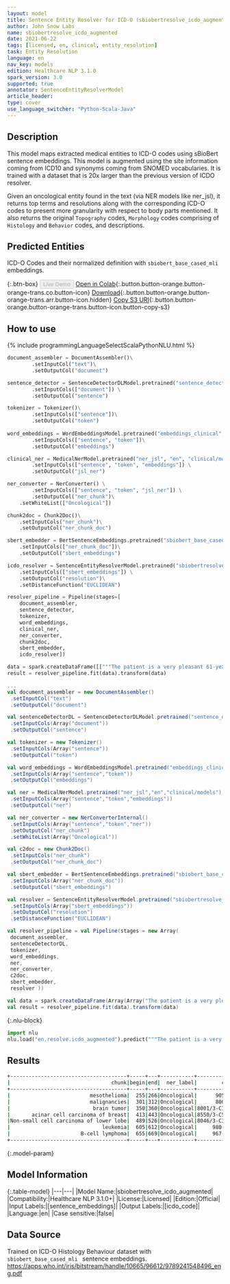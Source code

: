 ```yaml
---
layout: model
title: Sentence Entity Resolver for ICD-O (sbiobertresolve_icdo_augmented)
author: John Snow Labs
name: sbiobertresolve_icdo_augmented
date: 2021-06-22
tags: [licensed, en, clinical, entity_resolution]
task: Entity Resolution
language: en
nav_key: models
edition: Healthcare NLP 3.1.0
spark_version: 3.0
supported: true
annotator: SentenceEntityResolverModel
article_header:
type: cover
use_language_switcher: "Python-Scala-Java"
---
```


## Description

This model maps extracted medical entities to ICD-O codes using sBioBert sentence embeddings. This model is augmented using the site information coming from ICD10 and synonyms coming from SNOMED vocabularies. It is trained with a dataset that is 20x larger than the previous version of ICDO resolver.

Given an oncological entity found in the text (via NER models like ner_jsl), it returns top terms and resolutions along with the corresponding ICD-O codes to present more granularity with respect to body parts mentioned. It also returns the original `Topography` codes, `Morphology` codes comprising of `Histology` and `Behavior` codes, and descriptions.

## Predicted Entities

ICD-O Codes and their normalized definition with `sbiobert_base_cased_mli ` embeddings.

{:.btn-box}
<button class="button button-orange" disabled>Live Demo</button>
[Open in Colab](https://colab.research.google.com/github/JohnSnowLabs/spark-nlp-workshop/blob/master/tutorials/Certification_Trainings/Healthcare/24.Improved_Entity_Resolvers_in_SparkNLP_with_sBert.ipynb){:.button.button-orange.button-orange-trans.co.button-icon}
[Download](https://s3.amazonaws.com/auxdata.johnsnowlabs.com/clinical/models/sbiobertresolve_icdo_augmented_en_3.1.0_3.0_1624344274944.zip){:.button.button-orange.button-orange-trans.arr.button-icon.hidden}
[Copy S3 URI](s3://auxdata.johnsnowlabs.com/clinical/models/sbiobertresolve_icdo_augmented_en_3.1.0_3.0_1624344274944.zip){:.button.button-orange.button-orange-trans.button-icon.button-copy-s3}

## How to use



<div class="tabs-box" markdown="1">
{% include programmingLanguageSelectScalaPythonNLU.html %}

```python
document_assembler = DocumentAssembler()\
		.setInputCol("text")\
		.setOutputCol("document")

sentence_detector = SentenceDetectorDLModel.pretrained("sentence_detector_dl_healthcare", "en", "clinical/models") \
		.setInputCols(["document"]) \
		.setOutputCol("sentence")

tokenizer = Tokenizer()\
		.setInputCols(["sentence"])\
		.setOutputCol("token")
	
word_embeddings = WordEmbeddingsModel.pretrained("embeddings_clinical", "en", "clinical/models")\
		.setInputCols(["sentence", "token"])\
		.setOutputCol("embeddings")

clinical_ner = MedicalNerModel.pretrained("ner_jsl", "en", "clinical/models") \
		.setInputCols(["sentence", "token", "embeddings"]) \
		.setOutputCol("jsl_ner")

ner_converter = NerConverter() \
		.setInputCols(["sentence", "token", "jsl_ner"]) \
		.setOutputCol("ner_chunk")\
    .setWhiteList(["Oncological"])

chunk2doc = Chunk2Doc()\
    .setInputCols("ner_chunk")\
    .setOutputCol("ner_chunk_doc")

sbert_embedder = BertSentenceEmbeddings.pretrained("sbiobert_base_cased_mli","en","clinical/models")\
    .setInputCols(["ner_chunk_doc"])\
    .setOutputCol("sbert_embeddings")

icdo_resolver = SentenceEntityResolverModel.pretrained("sbiobertresolve_icdo_augmented","en", "clinical/models") \
    .setInputCols(["sbert_embeddings"]) \
    .setOutputCol("resolution")\
    .setDistanceFunction("EUCLIDEAN")

resolver_pipeline = Pipeline(stages=[
    document_assembler, 
    sentence_detector, 
    tokenizer, 
    word_embeddings, 
    clinical_ner, 
    ner_converter, 
    chunk2doc, 
    sbert_embedder, 
    icdo_resolver])

data = spark.createDataFrame([["""The patient is a very pleasant 61-year-old female with a strong family history of colon polyps. The patient reports her first polyps noted at the age of 50. We reviewed the pathology obtained from the pericardectomy in March 2006, which was diagnostic of mesothelioma. She also has history of several malignancies in the family. Her father died of a glomus tumor of brain at the age of 81. Her sister died at the age of 65 breast cancer. She has two maternal aunts with history of lung cancer both of whom were smoker. Also a paternal grandmother who was diagnosed with leukemia at 86 and a paternal grandfather who had mature b-cell lymphomas."""]]).toDF("text")
result = resolver_pipeline.fit(data).transform(data)
```
```scala
...
val document_assembler = new DocumentAssembler()
 .setInputCol("text") 
 .setOutputCol("document") 

val sentenceDetectorDL = SentenceDetectorDLModel.pretrained("sentence_detector_dl_healthcare","en","clinical/models")
 .setInputCols(Array("document")) 
 .setOutputCol("sentence") 

val tokenizer = new Tokenizer()
 .setInputCols(Array("sentence")) 
 .setOutputCol("token") 

val word_embeddings = WordEmbeddingsModel.pretrained("embeddings_clinical","en","clinical/models")
 .setInputCols(Array("sentence","token"))
 .setOutputCol("embeddings") 

val ner = MedicalNerModel.pretrained("ner_jsl","en","clinical/models")
 .setInputCols(Array("sentence","token","embeddings")) 
 .setOutputCol("ner") 

val ner_converter = new NerConverterInternal()
 .setInputCols(Array("sentence","token","ner")) 
 .setOutputCol("ner_chunk") 
 .setWhiteList(Array("Oncological")) 

val c2doc = new Chunk2Doc()
 .setInputCols("ner_chunk") 
 .setOutputCol("ner_chunk_doc") 

val sbert_embedder = BertSentenceEmbeddings.pretrained("sbiobert_base_cased_mli","en","clinical/models")
 .setInputCols(Array("ner_chunk_doc")) 
 .setOutputCol("sbert_embeddings") 

val resolver = SentenceEntityResolverModel.pretrained("sbiobertresolve_icdo_augmented","en","clinical/models")
 .setInputCols(Array("sbert_embeddings")) 
 .setOutputCol("resolution") 
 .setDistanceFunction("EUCLIDEAN") 

val resolver_pipeline = val Pipeline(stages = new Array(
 document_assembler, 
 sentenceDetectorDL, 
 tokenizer, 
 word_embeddings, 
 ner, 
 ner_converter, 
 c2doc, 
 sbert_embedder, 
 resolver )) 

val data = spark.createDataFrame(Array(Array("The patient is a very pleasant 61-year-old female with a strong family history of colon polyps. The patient reports her first polyps noted at the age of 50. We reviewed the pathology obtained from the pericardectomy in March 2006, which was diagnostic of mesothelioma. She also has history of several malignancies in the family. Her father died of a glomus tumor of brain at the age of 81. Her sister died at the age of 65 breast cancer. She has two maternal aunts with history of lung cancer both of whom were smoker. Also a paternal grandmother who was diagnosed with leukemia at 86 and a paternal grandfather who had mature b-cell lymphomas."))) .toDF("text") 
val result = resolver_pipeline.fit(data).transform(data) 
```


{:.nlu-block}
```python
import nlu
nlu.load("en.resolve.icdo_augmented").predict("""The patient is a very pleasant 61-year-old female with a strong family history of colon polyps. The patient reports her first polyps noted at the age of 50. We reviewed the pathology obtained from the pericardectomy in March 2006, which was diagnostic of mesothelioma. She also has history of several malignancies in the family. Her father died of a glomus tumor of brain at the age of 81. Her sister died at the age of 65 breast cancer. She has two maternal aunts with history of lung cancer both of whom were smoker. Also a paternal grandmother who was diagnosed with leukemia at 86 and a paternal grandfather who had mature b-cell lymphomas.""")
```

</div>

## Results

```bash
+--------------------------------------+-----+---+-----------+------------+----------------------------------------+----------------------------------------+
|                                 chunk|begin|end|  ner_label|        code|                             resolutions|                               all_codes|
+--------------------------------------+-----+---+-----------+------------+----------------------------------------+----------------------------------------+
|                          mesothelioma|  255|266|Oncological|      9050/3|Mesothelioma, malignant:::Epithelioid...|9050/3:::9052/3:::9051/3:::905:::9050...|
|                          malignancies|  301|312|Oncological|      8000/3|Neoplasm, malignant:::Tumor cells, ma...|8000/3:::8001/3:::881-883:::889-892::...|
|                           brain tumor|  350|360|Oncological|8001/3-C71.7|Tumor cells, malignant of brain stem:...|8001/3-C71.7:::9064/3-C71.7:::9442/3-...|
|       acinar cell carcinoma of breast|  413|443|Oncological|8550/3-C50.1|Acinar cell carcinoma of central port...|8550/3-C50.1:::8550/3-C50.6:::8251/3-...|
|Non-small cell carcinoma of lower lobe|  489|526|Oncological|8046/3-C34.3|Non-small cell carcinoma of lower lob...|8046/3-C34.3:::8041/3-C34.3:::8550/3-...|
|                              leukemia|  605|612|Oncological|     980-994|Leukemias:::Lymphoid leukemias:::Myel...|980-994:::981-983:::984-993:::9820/3:...|
|                       B-cell lymphoma|  655|669|Oncological|     967-969|Mature B-cell lymphomas:::Splenic mar...|967-969:::9689/3:::972:::9819/3:::982...|
+--------------------------------------+-----+---+-----------+------------+----------------------------------------+----------------------------------------+
```

{:.model-param}
## Model Information

{:.table-model}
|---|---|
|Model Name:|sbiobertresolve_icdo_augmented|
|Compatibility:|Healthcare NLP 3.1.0+|
|License:|Licensed|
|Edition:|Official|
|Input Labels:|[sentence_embeddings]|
|Output Labels:|[icdo_code]|
|Language:|en|
|Case sensitive:|false|

## Data Source

Trained on ICD-O Histology Behaviour dataset with `sbiobert_base_cased_mli ` sentence embeddings. https://apps.who.int/iris/bitstream/handle/10665/96612/9789241548496_eng.pdf